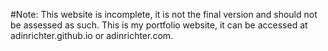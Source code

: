 #Note: This website is incomplete, it is not the final version and should not be assessed as such.
This is my portfolio website, it can be accessed at adinrichter.github.io or adinrichter.com.
